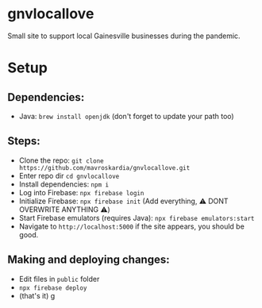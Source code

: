 # gnvlocallove
Small site to support local Gainesville businesses during the pandemic.

Setup
===
Dependencies:
---
* Java: `brew install openjdk` (don't forget to update your path too)

Steps:
---
* Clone the repo: `git clone https://github.com/mavroskardia/gnvlocallove.git`
* Enter repo dir `cd gnvlocallove`
* Install dependencies: `npm i`
* Log into Firebase: `npx firebase login`
* Initialize Firebase: `npx firebase init` (Add everything, ⚠️ DONT OVERWRITE ANYTHING ⚠️)
* Start Firebase emulators (requires Java): `npx firebase emulators:start`
* Navigate to `http://localhost:5000` if the site appears, you should be good.

Making and deploying changes:
---
* Edit files in `public` folder
* `npx firebase deploy`
* (that's it)
g